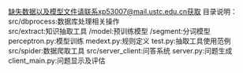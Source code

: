 缺失数据以及模型文件请联系xp53007@mail.ustc.edu.cn获取
目录说明：
src/dbprocess:数据库处理相关操作    
src/extract:知识抽取工具
    /model:预训练模型
    /segment:分词模型
    perceptron.py:模型训练
    medext.py:规则定义
    test.py:抽取工具使用范例
src/spider:数据爬取工具
src/server_client:问答系统
    server.py:问题生成
    client_main.py:问题显示及评估
          
